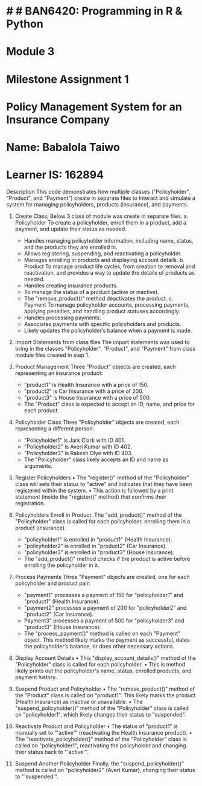 # # # BAN6420: Programming in R & Python
# Module 3
# Milestone Assignment 1
# Policy Management System for an Insurance Company

# Name: Babalola Taiwo
# Learner IS: 162894

Description
This code demonstrates how multiple classes ("Policyholder", "Product", and "Payment") create in separate files to Interact and simulate a system for managing policyholders, products (insurance), and payments.
1.	Create Class; Below 3 class of module was create in separate files.
   a.	Policyholder
  	To create a policyholder, enroll them in a product, add a payment, and update their status as needed.
	-	Handles managing policyholder information, including name, status, and the products they are enrolled in.
	-	Allows registering, suspending, and reactivating a policyholder.
	-	Manages enrolling in products and displaying account details.
b.	Product
	To manage product life cycles, from creation to removal and reactivation, and provides a way to update the details of products as needed.
	-	Handles creating insurance products.
	-	To manage the status of a product (active or inactive).
	-	The "remove_product()" method deactivates the product.
c.	Payment
	To manage policyholder accounts, processing payments, applying penalties, and handling product statuses accordingly.
	-	Handles processing payments.
	-	Associates payments with specific policyholders and products.
	-	Likely updates the policyholder’s balance when a payment is made.
3.	Import Statements from class files
	The import statements was used to bring in the classes "Policyholder", "Product", and "Payment" from class module files created in step 1.
       
4.	Product Management
	Three "Product" objects are created, each representing an insurance product:
	-	"product1" is Health Insurance with a price of 150.
	-	"product2" is Car Insurance with a price of 200.
	-	"product3" is House Insurance with a price of 500.
 	-	The "Product" class is expected to accept an ID, name, and price for each product.
5.	Policyholder Class
Three "Policyholder" objects are created, each representing a different person:
	-	"Policyholder1" is Jark Clark with ID 401.
	-	"Policyholder2" is Averi Kumar with ID 402.
	-	"Policyholder3" is Rakesh Olye with ID 403.
	-	The "Policyholder" class likely accepts an ID and name as arguments.
6.	Register Policyholders
	•	The "register()" method of the "Policyholder" class will sets their status to "active" and indicates that they have been registered within the system.
	•	This action is followed by a print statement (inside the "register()" method) that confirms their registration.
7.	Policyholders Enroll in Product.
The "add_product()" method of the "Policyholder" class is called for each policyholder, enrolling them in a product (insurance).
	-	"policyholder1" is enrolled in "product1" (Health Insurance).
	-	"policyholder2" is enrolled in "product2" (Car Insurance).
	-	"policyholder3" is enrolled in "product3" (House Insurance).
	-	The "add_product()" method checks if the product is active before enrolling the policyholder in it.
8.	Process Payments
Three "Payment" objects are created, one for each policyholder and product pair:
	-	"payment1" processes a payment of 150 for "policyholder1" and "product1" (Health Insurance).
	-	"payment2" processes a payment of 200 for "policyholder2" and "product2" (Car Insurance).
	-	Payment3" processes a payment of 500 for "policyholder3" and "product3" (House Insurance).
	-	The "process_payment()" method is called on each "Payment" object. This method likely marks the payment as successful, dates the policyholder’s balance, or does other necessary actions.
9.	Display Account Details
	•	This "display_account_details()" method of the "Policyholder" class is called for each policyholder.
	•	This is method likely prints out the policyholder's name, status, enrolled products, and payment history.
10.	Suspend Product and Policyholder
	•	The "remove_product()" method of the "Product" class is called on "product1". This likely marks the product (Health Insurance) as inactive or unavailable.
	•	The "suspend_policyholder()" method of the "Policyholder" class is called on "policyholder1", which likely changes their status to "suspended".
11.	Reactivate Product and Policyholder
	•	The status of "product1" is manually set to "'active'" (reactivating the Health Insurance product).
	•	The "reactivate_policyholder()" method of the "Policyholder" class is called on "policyholder1", reactivating the policyholder and changing their status back to "'active'".
12.	Suspend Another Policyholder
Finally, the "suspend_policyholder()" method is called on "policyholder2" (Averi Kumar), changing their status to "'suspended'".
